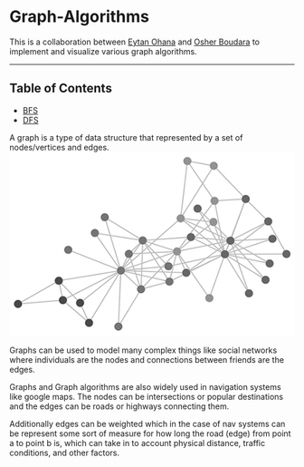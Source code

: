 # Graph-Algorithms

This is a collaboration between [Eytan Ohana](https://github.com/eytan-ohana/Graph-Algorithms) and [Osher Boudara](https://github.com/osherboudara99/Graph-Algorithms) to implement and visualize various graph algorithms.

---

## Table of Contents
- [BFS](BFS.ipynb)
- [DFS](DFS.ipynb)

A graph is a type of data structure that represented by a set of nodes/vertices and edges.  
<img src="static/graph.png"/>

Graphs can be used to model many complex things like social networks where individuals are the nodes and connections between friends are the edges. 

Graphs and Graph algorithms are also widely used in navigation systems like google maps. The nodes can be intersections or popular destinations and the edges can be roads or highways connecting them. 

Additionally edges can be weighted which in the case of nav systems can be represent some sort of measure for how long the road (edge) from point a to point b is, which can take in to account physical distance, traffic conditions, and other factors.
